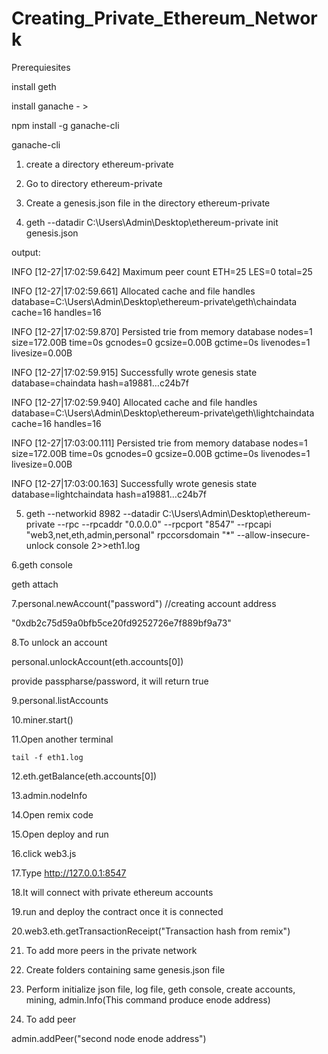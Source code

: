 # Creating_Private_Ethereum_Network

Prerequiesites

install geth

install ganache - >    

npm install -g ganache-cli

ganache-cli

1. create a directory ethereum-private

2. Go to directory ethereum-private

3. Create a genesis.json file in the directory ethereum-private

4. geth --datadir C:\Users\Admin\Desktop\ethereum-private init genesis.json

output:

INFO [12-27|17:02:59.642] Maximum peer count                       ETH=25 LES=0 total=25

INFO [12-27|17:02:59.661] Allocated cache and file handles         database=C:\\Users\\Admin\\Desktop\\ethereum-private\\geth\\chaindata cache=16 handles=16

INFO [12-27|17:02:59.870] Persisted trie from memory database      nodes=1 size=172.00B time=0s gcnodes=0 gcsize=0.00B gctime=0s livenodes=1 livesize=0.00B

INFO [12-27|17:02:59.915] Successfully wrote genesis state         database=chaindata                                                    hash=a19881…c24b7f

INFO [12-27|17:02:59.940] Allocated cache and file handles         database=C:\\Users\\Admin\\Desktop\\ethereum-private\\geth\\lightchaindata cache=16 handles=16

INFO [12-27|17:03:00.111] Persisted trie from memory database      nodes=1 size=172.00B time=0s gcnodes=0 gcsize=0.00B gctime=0s livenodes=1 livesize=0.00B

INFO [12-27|17:03:00.163] Successfully wrote genesis state         database=lightchaindata                                                    hash=a19881…c24b7f


5. geth --networkid 8982 --datadir C:\Users\Admin\Desktop\ethereum-private --rpc --rpcaddr "0.0.0.0" --rpcport "8547" --rpcapi "web3,net,eth,admin,personal" rpccorsdomain "*" --allow-insecure-unlock console 2>>eth1.log

6.geth console

  geth attach
  
7.personal.newAccount("password")		//creating account address

"0xdb2c75d59a0bfb5ce20fd9252726e7f889bf9a73"

8.To unlock an account

personal.unlockAccount(eth.accounts[0])

provide passpharse/password, it will return true

9.personal.listAccounts

10.miner.start()

11.Open another terminal 

	tail -f eth1.log
  
12.eth.getBalance(eth.accounts[0])

13.admin.nodeInfo

14.Open remix code

15.Open deploy and run

16.click web3.js

17.Type http://127.0.0.1:8547

18.It will connect with private ethereum accounts

19.run and deploy the contract once it is connected

20.web3.eth.getTransactionReceipt("Transaction hash from remix")
  
21. To add more peers in the private network 

22. Create folders containing same genesis.json file

23. Perform initialize json file, log file, geth console, create accounts, mining, admin.Info(This command produce enode address)

24. To add peer

admin.addPeer("second node enode address")
  
